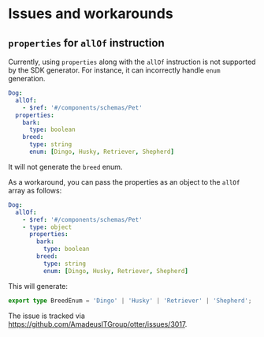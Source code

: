 # Issues and workarounds

## `properties` for `allOf` instruction

Currently, using `properties` along with the `allOf` instruction is not supported by the SDK generator. For instance, it can incorrectly handle `enum` generation.

```yaml
Dog:
  allOf:
    - $ref: '#/components/schemas/Pet'
  properties:
    bark:
      type: boolean
    breed:
      type: string
      enum: [Dingo, Husky, Retriever, Shepherd]
```

It will not generate the `breed` enum.

As a workaround, you can pass the properties as an object to the `allOf` array as follows:

```yaml
Dog:
  allOf:
    - $ref: '#/components/schemas/Pet'
    - type: object
      properties:
        bark:
          type: boolean
        breed:
          type: string
          enum: [Dingo, Husky, Retriever, Shepherd]
```

This will generate:
```typescript
export type BreedEnum = 'Dingo' | 'Husky' | 'Retriever' | 'Shepherd';
```

The issue is tracked via https://github.com/AmadeusITGroup/otter/issues/3017.
